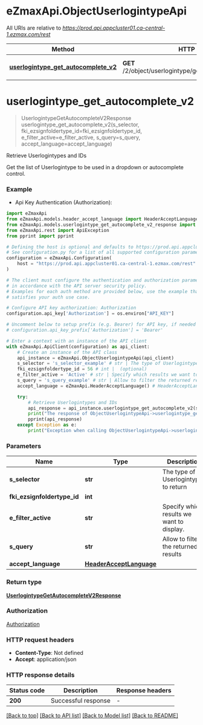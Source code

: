 # eZmaxApi.ObjectUserlogintypeApi

All URIs are relative to *https://prod.api.appcluster01.ca-central-1.ezmax.com/rest*

Method | HTTP request | Description
------------- | ------------- | -------------
[**userlogintype_get_autocomplete_v2**](ObjectUserlogintypeApi.md#userlogintype_get_autocomplete_v2) | **GET** /2/object/userlogintype/getAutocomplete/{sSelector} | Retrieve Userlogintypes and IDs


# **userlogintype_get_autocomplete_v2**
> UserlogintypeGetAutocompleteV2Response userlogintype_get_autocomplete_v2(s_selector, fki_ezsignfoldertype_id=fki_ezsignfoldertype_id, e_filter_active=e_filter_active, s_query=s_query, accept_language=accept_language)

Retrieve Userlogintypes and IDs

Get the list of Userlogintype to be used in a dropdown or autocomplete control.

### Example

* Api Key Authentication (Authorization):

```python
import eZmaxApi
from eZmaxApi.models.header_accept_language import HeaderAcceptLanguage
from eZmaxApi.models.userlogintype_get_autocomplete_v2_response import UserlogintypeGetAutocompleteV2Response
from eZmaxApi.rest import ApiException
from pprint import pprint

# Defining the host is optional and defaults to https://prod.api.appcluster01.ca-central-1.ezmax.com/rest
# See configuration.py for a list of all supported configuration parameters.
configuration = eZmaxApi.Configuration(
    host = "https://prod.api.appcluster01.ca-central-1.ezmax.com/rest"
)

# The client must configure the authentication and authorization parameters
# in accordance with the API server security policy.
# Examples for each auth method are provided below, use the example that
# satisfies your auth use case.

# Configure API key authorization: Authorization
configuration.api_key['Authorization'] = os.environ["API_KEY"]

# Uncomment below to setup prefix (e.g. Bearer) for API key, if needed
# configuration.api_key_prefix['Authorization'] = 'Bearer'

# Enter a context with an instance of the API client
with eZmaxApi.ApiClient(configuration) as api_client:
    # Create an instance of the API class
    api_instance = eZmaxApi.ObjectUserlogintypeApi(api_client)
    s_selector = 's_selector_example' # str | The type of Userlogintypes to return
    fki_ezsignfoldertype_id = 56 # int |  (optional)
    e_filter_active = 'Active' # str | Specify which results we want to display. (optional) (default to 'Active')
    s_query = 's_query_example' # str | Allow to filter the returned results (optional)
    accept_language = eZmaxApi.HeaderAcceptLanguage() # HeaderAcceptLanguage |  (optional)

    try:
        # Retrieve Userlogintypes and IDs
        api_response = api_instance.userlogintype_get_autocomplete_v2(s_selector, fki_ezsignfoldertype_id=fki_ezsignfoldertype_id, e_filter_active=e_filter_active, s_query=s_query, accept_language=accept_language)
        print("The response of ObjectUserlogintypeApi->userlogintype_get_autocomplete_v2:\n")
        pprint(api_response)
    except Exception as e:
        print("Exception when calling ObjectUserlogintypeApi->userlogintype_get_autocomplete_v2: %s\n" % e)
```



### Parameters


Name | Type | Description  | Notes
------------- | ------------- | ------------- | -------------
 **s_selector** | **str**| The type of Userlogintypes to return | 
 **fki_ezsignfoldertype_id** | **int**|  | [optional] 
 **e_filter_active** | **str**| Specify which results we want to display. | [optional] [default to &#39;Active&#39;]
 **s_query** | **str**| Allow to filter the returned results | [optional] 
 **accept_language** | [**HeaderAcceptLanguage**](.md)|  | [optional] 

### Return type

[**UserlogintypeGetAutocompleteV2Response**](UserlogintypeGetAutocompleteV2Response.md)

### Authorization

[Authorization](../README.md#Authorization)

### HTTP request headers

 - **Content-Type**: Not defined
 - **Accept**: application/json

### HTTP response details

| Status code | Description | Response headers |
|-------------|-------------|------------------|
**200** | Successful response |  -  |

[[Back to top]](#) [[Back to API list]](../README.md#documentation-for-api-endpoints) [[Back to Model list]](../README.md#documentation-for-models) [[Back to README]](../README.md)

